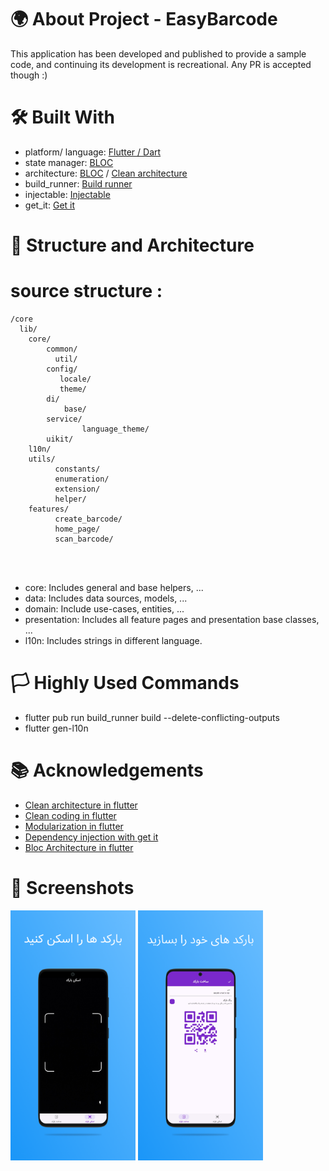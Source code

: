 
# 🌍 About Project - EasyBarcode
This application has been developed and published to provide a sample code, and continuing its development is recreational. Any PR is accepted though :)

# 🛠 Built With
- platform/ language: [Flutter / Dart](https://docs.flutter.dev/)
- state manager: [BLOC](https://bloclibrary.dev/#/)
- architecture: [BLOC](https://medium.com/codechai/architecting-your-flutter-project-bd04e144a8f1) / [Clean architecture](https://blog.cleancoder.com/uncle-bob/2012/08/13/the-clean-architecture.html)
- build_runner: [Build runner](https://pub.dev/packages/build_runner)
- injectable: [Injectable](https://pub.dev/packages/injectable)
- get_it: [Get it](https://pub.dev/packages/get_it)

# 📐 Structure and Architecture

# source structure :
```
/core
  lib/
    core/
        common/
          util/ 
        config/
           locale/
           theme/
        di/
            base/
        service/
                language_theme/
        uikit/    
    l10n/
    utils/
          constants/
          enumeration/
          extension/
          helper/
    features/
          create_barcode/       
          home_page/       
          scan_barcode/
                       
           
                
```

- core: Includes general and base helpers, ...
- data: Includes data sources, models, ...
- domain: Include use-cases, entities, ...
- presentation: Includes all feature pages and presentation base classes, ...
- l10n: Includes strings in different language.


# 🏳 Highly Used Commands
- flutter pub run build_runner build --delete-conflicting-outputs
- flutter gen-l10n


# 📚 Acknowledgements

- [Clean architecture in flutter](https://devmuaz.medium.com/flutter-clean-architecture-series-part-1-d2d4c2e75c47)
- [Clean coding in flutter](https://medium.com/flutter-community/flutter-best-practices-and-tips-7c2782c9ebb5)
- [Modularization in flutter](https://medium.com/flutter-community/mastering-flutter-modularization-in-several-ways-f5bced19101a)
- [Dependency injection with get it](https://pub.dev/packages/get_it)
- [Bloc Architecture in flutter](https://medium.com/codechai/architecting-your-flutter-project-bd04e144a8f1)

# 📱 Screenshots
[<img src="assets%2Fscreenshot%2Fsc_1.png" width="200" height="400"/>](image.png)
[<img src="assets%2Fscreenshot%2Fsc_2.png" width="200" height="400"/>](image.png)
